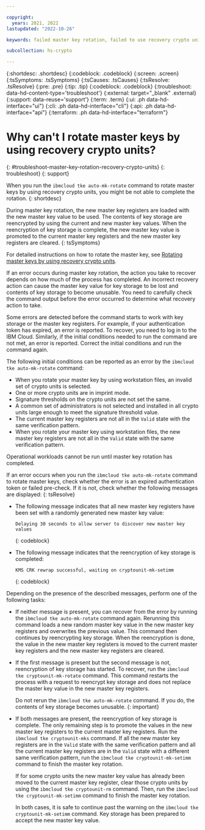 ```yaml
---

copyright:
  years: 2021, 2022
lastupdated: "2022-10-26"

keywords: failed master key rotation, failed to use recovery crypto unit to rotate master keys, tke auto-mk-rotate failure, troubleshoot master key rotation failure

subcollection: hs-crypto

---
```


{:shortdesc: .shortdesc}
{:codeblock: .codeblock}
{:screen: .screen}
{:tsSymptoms: .tsSymptoms}
{:tsCauses: .tsCauses}
{:tsResolve: .tsResolve}
{:pre: .pre}
{:tip: .tip}
{:codeblock: .codeblock}
{:troubleshoot: data-hd-content-type='troubleshoot'}
{:external: target="_blank" .external}
{:support: data-reuse='support'}
{:term: .term}
{:ui: .ph data-hd-interface="ui"}
{:cli: .ph data-hd-interface="cli"}
{:api: .ph data-hd-interface="api"}
{:terraform: .ph data-hd-interface="terraform"}

# Why can't I rotate master keys by using recovery crypto units?
{: #troubleshoot-master-key-rotation-recovery-crypto-units}
{: troubleshoot}
{: support}

When you run the `ibmcloud tke auto-mk-rotate` command to rotate master keys by using recovery crypto units, you might be not able to complete the rotation.
{: shortdesc}

During master key rotation, the new master key registers are loaded with the new master key value to be used. The contents of key storage are reencrypted by using the current and new master key values. When the reencryption of key storage is complete, the new master key value is promoted to the current master key registers and the new master key registers are cleared.
{: tsSymptoms}

For detailed instructions on how to rotate the master key, see [Rotating master keys by using recovery crypto units](/docs/hs-crypto?topic=hs-crypto-rotate-master-key-cli-recovery-crypto-unit).

If an error occurs during master key rotation, the action you take to recover depends on how much of the process has completed. An incorrect recovery action can cause the master key value for key storage to be lost and contents of key storage to become unusable. You need to carefully check the command output before the error occurred to determine what recovery action to take.

Some errors are detected before the command starts to work with key storage or the master key registers. For example, if your authentication token has expired, an error is reported. To recover, you need to log in to the IBM Cloud. Similarly, if the initial conditions needed to run the command are not met, an error is reported. Correct the initial conditions and run the command again.

The following initial conditions can be reported as an error by the `ibmcloud tke auto-mk-rotate` command:

* When you rotate your master key by using workstation files, an invalid set of crypto units is selected.
* One or more crypto units are in imprint mode.
* Signature thresholds on the crypto units are not set the same.
* A common set of administrators is not selected and installed in all crypto units large enough to meet the signature threshold value.
* The current master key registers are not all in the `Valid` state with the same verification pattern.
*  When you rotate your master key using workstation files, the new master key registers are not all in the `Valid` state with the same verification pattern.

Operational workloads cannot be run until master key rotation has completed.

If an error occurs when you run the `ibmcloud tke auto-mk-rotate` command to rotate master keys, check whether the error is an expired authentication token or failed pre-check. If it is not, check whether the following messages are displayed:
{: tsResolve}

- The following message indicates that all new master key registers have been set with a randomly generated new master key value:

    ```
    Delaying 30 seconds to allow server to discover new master key values
    ```
    {: codeblock}

- The following message indicates that the reencryption of key storage is completed:

    ```
    KMS CRK rewrap successful, waiting on cryptounit-mk-setimm
    ```
    {: codeblock}

Depending on the presence of the described messages, perform one of the following tasks:

* If neither message is present, you can recover from the error by running the `ibmcloud tke auto-mk-rotate` command again. Rerunning this command loads a new random master key value in the new master key registers and overwrites the previous value. This command then continues by reencrypting key storage. When the reencryption is done, the value in the new master key registers is moved to the current master key registers and the new master key registers are cleared.

* If the first message is present but the second message is not, reencryption of key storage has started. To recover, run the `ibmcloud tke cryptounit-mk-rotate` command. This command restarts the process with a request to reencrypt key storage and does not replace the master key value in the new master key registers.

    Do not rerun the `ibmcloud tke auto-mk-rotate` command. If you do, the contents of key storage becomes unusable.
    {: important}

* If both messages are present, the reencryption of key storage is complete. The only remaining step is to promote the values in the new master key registers to the current master key registers. Run the `ibmcloud tke cryptounit-mks` command.  If all the new master key registers are in the `Valid` state with the same verification pattern and all the current master key registers are in the `Valid` state with a different same verification pattern, run the `ibmcloud tke cryptounit-mk-setimm` command to finish the master key rotation.

    If for some crypto units the new master key value has already been moved to the current master key register, clear those crypto units by using the `ibmcloud tke cryptounit-rm` command. Then, run the `ibmcloud tke cryptounit-mk-setimm` command to finish the master key rotation.

    In both cases, it is safe to continue past the warning on the `ibmcloud tke cryptounit-mk-setimm` command. Key storage has been prepared to accept the new master key value.
